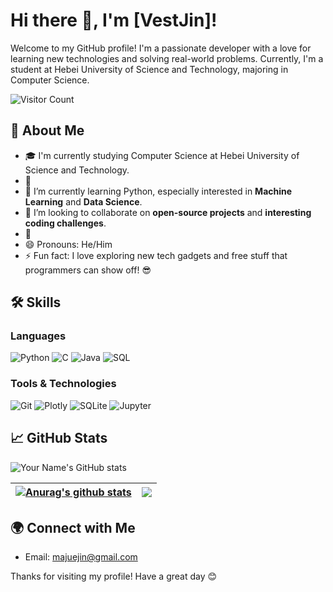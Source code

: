 # Hi there 👋, I'm [VestJin]!

Welcome to my GitHub profile! I'm a passionate developer with a love for learning new technologies and solving real-world problems. Currently, I'm a student at Hebei University of Science and Technology, majoring in Computer Science.

![Visitor Count](https://visitor-badge.laobi.icu/badge?page_id=yourusername.yourusername)

## 🚀 About Me

- 🎓 I'm currently studying Computer Science at Hebei University of Science and Technology.
- 🔭 
- 🌱 I’m currently learning Python, especially interested in **Machine Learning** and **Data Science**.
- 👯 I’m looking to collaborate on **open-source projects** and **interesting coding challenges**.
- 💬 
- 😄 Pronouns: He/Him
- ⚡ Fun fact: I love exploring new tech gadgets and free stuff that programmers can show off! 😎

## 🛠️ Skills

### Languages
![Python](https://img.shields.io/badge/-Python-3776AB?logo=python&logoColor=white)
![C](https://img.shields.io/badge/-C-A8B9CC?logo=c&logoColor=white)
![Java](https://img.shields.io/badge/-Java-007396?logo=java&logoColor=white)
![SQL](https://img.shields.io/badge/-SQL-4479A1?logo=mysql&logoColor=white)

### Tools & Technologies
![Git](https://img.shields.io/badge/-Git-F05032?logo=git&logoColor=white)
![Plotly](https://img.shields.io/badge/-Plotly-3F4F75?logo=plotly&logoColor=white)
![SQLite](https://img.shields.io/badge/-SQLite-003B57?logo=sqlite&logoColor=white)
![Jupyter](https://img.shields.io/badge/-Jupyter-F37626?logo=jupyter&logoColor=white)

## 📈 GitHub Stats

![Your Name's GitHub stats](https://github-readme-stats.vercel.app/api?username=yourusername&show_icons=true&theme=radical)



| <a href="https://github.com/anuraghazra/github-readme-stats"><img align="center" src="https://github-readme-stats.vercel.app/api?username=anuraghazra&show_icons=true&include_all_commits=true&theme=buefy&hide_border=true" alt="Anurag's github stats" /></a> | <a href="https://github.com/anuraghazra/github-readme-stats"><img align="center" src="https://github-readme-stats.vercel.app/api/top-langs/?username=anuraghazra&layout=compact&theme=buefy&hide_border=true" /></a> |
| ------------- | ------------- |





## 🌍 Connect with Me
- Email: majuejin@gmail.com

Thanks for visiting my profile! Have a great day 😊

